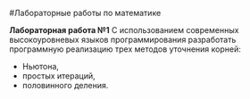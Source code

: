 #Лабораторные работы по математике

**Лабораторная работа №1**
С использованием современных высокоуровневых
языков программирования разработать программную
реализацию трех методов уточнения корней:
- Ньютона,
- простых итераций,
- половинного деления.
